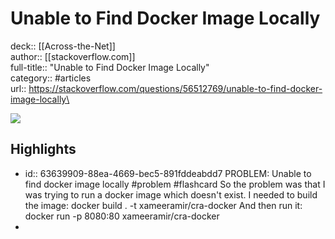 # Unable to Find Docker Image Locally

deck:: [[Across-the-Net]]\
author:: [[stackoverflow.com]]\
full-title:: "Unable to Find Docker Image Locally"\
category:: #articles\
url:: https://stackoverflow.com/questions/56512769/unable-to-find-docker-image-locally\

![](https://readwise-assets.s3.amazonaws.com/static/images/article2.74d541386bbf.png)
## Highlights
- id:: 63639909-88ea-4669-bec5-891fddeabdd7
   PROBLEM: Unable to find docker image locally #problem #flashcard 
    So the problem was that I was trying to run a docker image which doesn't exist.
     I needed to build the image:
     docker build . -t xameeramir/cra-docker
     And then run it:
     docker run -p 8080:80 xameeramir/cra-docker
-